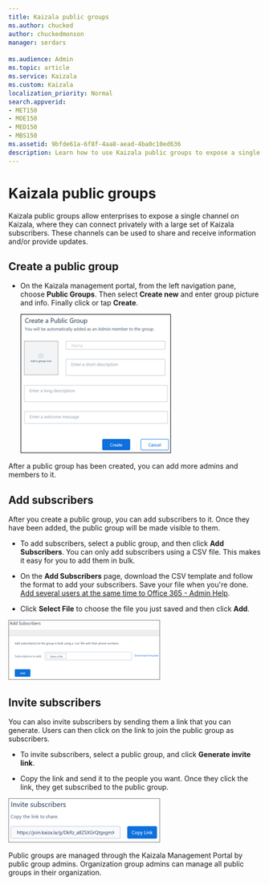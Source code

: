 ```yaml
---
title: Kaizala public groups
ms.author: chucked
author: chuckedmonson
manager: serdars

ms.audience: Admin
ms.topic: article
ms.service: Kaizala
ms.custom: Kaizala
localization_priority: Normal
search.appverid:
- MET150
- MOE150
- MED150
- MBS150
ms.assetid: 9bfde61a-6f8f-4aa8-aead-4ba0c10ed636
description: Learn how to use Kaizala public groups to expose a single channel on Kaizala. This will allow users to connect privately with a large set of Kaizala subscribers.
---
```


# Kaizala public groups

Kaizala public groups allow enterprises to expose a single channel on Kaizala, where they can connect privately with a large set of Kaizala subscribers. These channels can be used to share and receive information and/or provide updates.
    
## Create a public group

- On the Kaizala management portal, from the left navigation pane, choose **Public Groups**. Then select **Create new** and enter group picture and info. Finally click or tap **Create**.
    
    ![Screenshot: create a public group page](media/aa7bc493-9039-4d62-8d25-625ac02dd509.png)
  
After a public group has been created, you can add more admins and members to it.
  
## Add subscribers

After you create a public group, you can add subscribers to it. Once they have been added, the public group will be made visible to them.
  
- To add subscribers, select a public group, and then click **Add Subscribers**. You can only add subscribers using a CSV file. This makes it easy for you to add them in bulk.
    
- On the **Add Subscribers** page, download the CSV template and follow the format to add your subscribers. Save your file when you're done. [Add several users at the same time to Office 365 - Admin Help](https://support.office.com/article/1f5767ed-e717-4f24-969c-6ea9d412ca88#__toc316652088).
    
- Click **Select File** to choose the file you just saved and then click **Add**.
    
![Screenshot: invite a subscriber in Kaizala public group](media/00a314aa-8de0-431f-b272-c212c421ca1e.png)
  
## Invite subscribers

You can also invite subscribers by sending them a link that you can generate. Users can then click on the link to join the public group as subscribers.
  
- To invite subscribers, select a public group, and click **Generate invite link**.
    
- Copy the link and send it to the people you want. Once they click the link, they get subscribed to the public group.
    
![Screenshot: invite a Kaizala subscriber to a public group](media/27d71abe-264d-4de1-8b97-015e546fe884.png)
  
Public groups are managed through the Kaizala Management Portal by public group admins. Organization group admins can manage all public groups in their organization.
  


